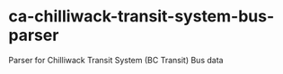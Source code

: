 ca-chilliwack-transit-system-bus-parser
=======================================

Parser for Chilliwack Transit System (BC Transit) Bus data

